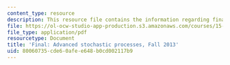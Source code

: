```yaml
---
content_type: resource
description: This resource file contains the information regarding final exam.
file: https://ol-ocw-studio-app-production.s3.amazonaws.com/courses/15-070j-advanced-stochastic-processes-fall-2013/80060735cde60afee648b0cd002117b9_MIT15_070JF13_Final_Exam.pdf
file_type: application/pdf
resourcetype: Document
title: 'Final: Advanced stochastic processes, Fall 2013'
uid: 80060735-cde6-0afe-e648-b0cd002117b9
---
```

